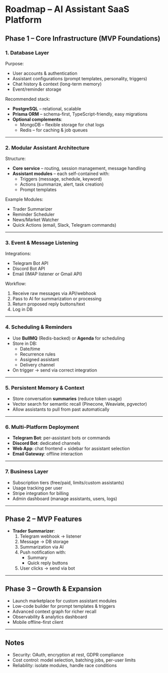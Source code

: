 # Roadmap – AI Assistant SaaS Platform

## Phase 1 – Core Infrastructure (MVP Foundations)

### 1. Database Layer

Purpose:

- User accounts & authentication
- Assistant configurations (prompt templates, personality, triggers)
- Chat history & context (long-term memory)
- Event/reminder storage

Recommended stack:

- **PostgreSQL** – relational, scalable
- **Prisma ORM** – schema-first, TypeScript-friendly, easy migrations
- **Optional complements**:
  - MongoDB – flexible storage for chat logs
  - Redis – for caching & job queues

---

### 2. Modular Assistant Architecture

Structure:

- **Core service** – routing, session management, message handling
- **Assistant modules** – each self-contained with:
  - Triggers (message, schedule, keyword)
  - Actions (summarize, alert, task creation)
  - Prompt templates

Example Modules:

- Trader Summarizer
- Reminder Scheduler
- News/Market Watcher
- Quick Actions (email, Slack, Telegram commands)

---

### 3. Event & Message Listening

Integrations:

- Telegram Bot API
- Discord Bot API
- Email (IMAP listener or Gmail API)

Workflow:

1. Receive raw messages via API/webhook
2. Pass to AI for summarization or processing
3. Return proposed reply buttons/text
4. Log in DB

---

### 4. Scheduling & Reminders

- Use **BullMQ** (Redis-backed) or **Agenda** for scheduling
- Store in DB:
  - Date/time
  - Recurrence rules
  - Assigned assistant
  - Delivery channel
- On trigger → send via correct integration

---

### 5. Persistent Memory & Context

- Store conversation **summaries** (reduce token usage)
- Vector search for semantic recall (Pinecone, Weaviate, pgvector)
- Allow assistants to pull from past automatically

---

### 6. Multi-Platform Deployment

- **Telegram Bot**: per-assistant bots or commands
- **Discord Bot**: dedicated channels
- **Web App**: chat frontend + sidebar for assistant selection
- **Email Gateway**: offline interaction

---

### 7. Business Layer

- Subscription tiers (free/paid, limits/custom assistants)
- Usage tracking per user
- Stripe integration for billing
- Admin dashboard (manage assistants, users, logs)

---

## Phase 2 – MVP Features

- **Trader Summarizer**:
  1. Telegram webhook → listener
  2. Message → DB storage
  3. Summarization via AI
  4. Push notification with:
     - Summary
     - Quick reply buttons
  5. User clicks → send via bot

---

## Phase 3 – Growth & Expansion

- Launch marketplace for custom assistant modules
- Low-code builder for prompt templates & triggers
- Advanced context graph for richer recall
- Observability & analytics dashboard
- Mobile offline-first client

---

## Notes

- Security: OAuth, encryption at rest, GDPR compliance
- Cost control: model selection, batching jobs, per-user limits
- Reliability: isolate modules, handle race conditions
